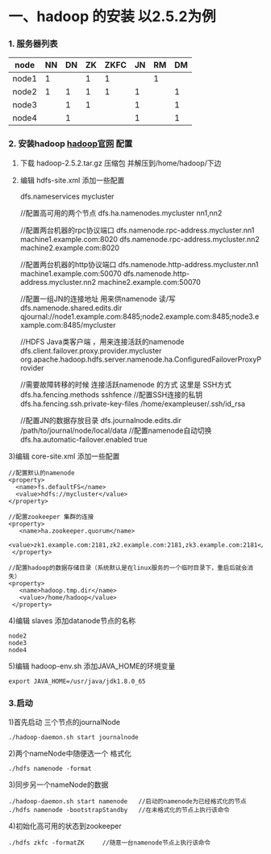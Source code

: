 # 一、hadoop 的安装  以2.5.2为例
### 1. 服务器列表

node  | NN  | DN  |ZK  | ZKFC | JN  | RM | DM 
---   | --- | --- | ---| -----| --- | ---| ---
node1 | 1   |     | 1  |   1  |     | 1  |    
node2 | 1   | 1   | 1  |   1  |  1  |    | 1  
node3 |     | 1   | 1  |      |  1  |    | 1  
node4 |     | 1   |    |      |  1  |    | 1  
	
### 2. 安装hadoop [hadoop官网](http://hadoop.apache.org/docs/r2.5.2/hadoop-project-dist/hadoop-hdfs/HDFSHighAvailabilityWithQJM.html) 配置

1) 下载 hadoop-2.5.2.tar.gz 压缩包 并解压到/home/hadoop/下边<br/>
2) 编辑 hdfs-site.xml 添加一些配置
	
	<property>
	  <name>dfs.nameservices</name>
	  <value>mycluster</value>
	</property>
	
	//配置高可用的两个节点
	<property>
	  <name>dfs.ha.namenodes.mycluster</name>
	  <value>nn1,nn2</value>
	</property>
	
	//配置两台机器的rpc协议端口
	<property>
	  <name>dfs.namenode.rpc-address.mycluster.nn1</name>
	  <value>machine1.example.com:8020</value>
	</property>
	<property>
	  <name>dfs.namenode.rpc-address.mycluster.nn2</name>
	  <value>machine2.example.com:8020</value>
	</property>
	
	//配置两台机器的http协议端口
	<property>
	  <name>dfs.namenode.http-address.mycluster.nn1</name>
	  <value>machine1.example.com:50070</value>
	</property>
	<property>
	  <name>dfs.namenode.http-address.mycluster.nn2</name>
	  <value>machine2.example.com:50070</value>
	</property>
	
	//配置一组JN的连接地址 用来供namenode 读/写
	<property>
	  <name>dfs.namenode.shared.edits.dir</name>
	  <value>qjournal://node1.example.com:8485;node2.example.com:8485;node3.example.com:8485/mycluster</value>
	</property>
	
	//HDFS Java类客户端 ，用来连接活跃的namenode
	<property>
	  <name>dfs.client.failover.proxy.provider.mycluster</name>
	  <value>org.apache.hadoop.hdfs.server.namenode.ha.ConfiguredFailoverProxyProvider</value>
	</property>
	
	//需要故障转移的时候 连接活跃namenode 的方式  这里是 SSH方式
	<property>
	  <name>dfs.ha.fencing.methods</name>
	  <value>sshfence</value>
	</property>
	//配置SSH连接的私钥 
	<property>
	  <name>dfs.ha.fencing.ssh.private-key-files</name>
	  <value>/home/exampleuser/.ssh/id_rsa</value>
	</property>
	
	//配置JN的数据存放目录
	<property>
	  <name>dfs.journalnode.edits.dir</name>
	  <value>/path/to/journal/node/local/data</value>
	</property>
	//配置namenode自动切换
	<property>
	   <name>dfs.ha.automatic-failover.enabled</name>
	   <value>true</value>
	 </property>

3)编辑 core-site.xml 添加一些配置
	
	//配置默认的namenode
	<property>
	  <name>fs.defaultFS</name>
	  <value>hdfs://mycluster</value>
	</property>
	
	//配置zookeeper 集群的连接
	<property>
	   <name>ha.zookeeper.quorum</name>
	   <value>zk1.example.com:2181,zk2.example.com:2181,zk3.example.com:2181</value>
	 </property>
	 
	//配置hadoop的数据存储目录（系统默认是在linux服务的一个临时目录下，重启后就会消失）
	<property>
	   <name>hadoop.tmp.dir</name>
	   <value>/home/hadoop</value>
	 </property>
	
4)编辑 slaves 添加datanode节点的名称

	node2
	node3
	node4
	
5)编辑 hadoop-env.sh 添加JAVA_HOME的环境变量
	
	export JAVA_HOME=/usr/java/jdk1.8.0_65
	
### 3.启动
	
1)首先启动 三个节点的journalNode 
	
	./hadoop-daemon.sh start journalnode 
	
2)两个nameNode中随便选一个 格式化
	
	./hdfs namenode -format
	
3)同步另一个nameNode的数据

	./hadoop-daemon.sh start namenode   //启动的namenode为已经格式化的节点
	./hdfs namenode -bootstrapStandby   //在未格式化的节点上执行该命令
	
4)初始化高可用的状态到zookeeper
	
	./hdfs zkfc -formatZK     //随意一台namenode节点上执行该命令
	

